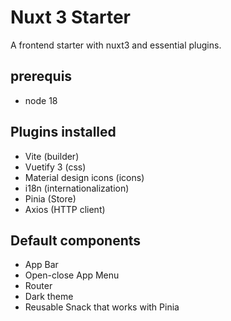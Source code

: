 # Nuxt 3 Starter
A frontend starter with nuxt3 and essential plugins.

## prerequis
- node 18

## Plugins installed
- Vite (builder)
- Vuetify 3 (css)
- Material design icons (icons)
- i18n (internationalization)
- Pinia (Store)
- Axios (HTTP client)

## Default components
- App Bar
- Open-close App Menu
- Router
- Dark theme
- Reusable Snack that works with Pinia

